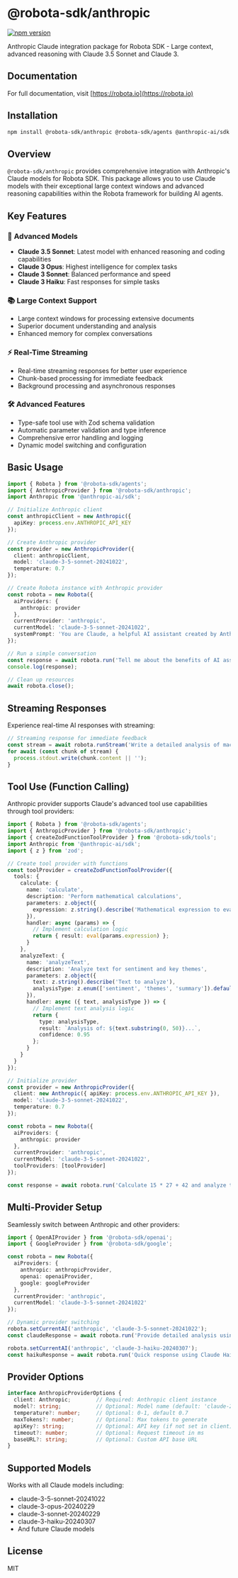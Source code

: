 # @robota-sdk/anthropic

[![npm version](https://badge.fury.io/js/%40robota-sdk%2Fanthropic.svg)](https://www.npmjs.com/package/@robota-sdk/anthropic)

Anthropic Claude integration package for Robota SDK - Large context, advanced reasoning with Claude 3.5 Sonnet and Claude 3.

## Documentation

For full documentation, visit [https://robota.io](https://robota.io)

## Installation

```bash
npm install @robota-sdk/anthropic @robota-sdk/agents @anthropic-ai/sdk
```

## Overview

`@robota-sdk/anthropic` provides comprehensive integration with Anthropic's Claude models for Robota SDK. This package allows you to use Claude models with their exceptional large context windows and advanced reasoning capabilities within the Robota framework for building AI agents.

## Key Features

### 🧠 **Advanced Models**
- **Claude 3.5 Sonnet**: Latest model with enhanced reasoning and coding capabilities
- **Claude 3 Opus**: Highest intelligence for complex tasks
- **Claude 3 Sonnet**: Balanced performance and speed
- **Claude 3 Haiku**: Fast responses for simple tasks

### 📚 **Large Context Support**
- Large context windows for processing extensive documents
- Superior document understanding and analysis
- Enhanced memory for complex conversations

### ⚡ **Real-Time Streaming**
- Real-time streaming responses for better user experience
- Chunk-based processing for immediate feedback
- Background processing and asynchronous responses

### 🛠️ **Advanced Features**
- Type-safe tool use with Zod schema validation
- Automatic parameter validation and type inference
- Comprehensive error handling and logging
- Dynamic model switching and configuration

## Basic Usage

```typescript
import { Robota } from '@robota-sdk/agents';
import { AnthropicProvider } from '@robota-sdk/anthropic';
import Anthropic from '@anthropic-ai/sdk';

// Initialize Anthropic client
const anthropicClient = new Anthropic({
  apiKey: process.env.ANTHROPIC_API_KEY
});

// Create Anthropic provider
const provider = new AnthropicProvider({
  client: anthropicClient,
  model: 'claude-3-5-sonnet-20241022',
  temperature: 0.7
});

// Create Robota instance with Anthropic provider
const robota = new Robota({
  aiProviders: {
    anthropic: provider
  },
  currentProvider: 'anthropic',
  currentModel: 'claude-3-5-sonnet-20241022',
  systemPrompt: 'You are Claude, a helpful AI assistant created by Anthropic.'
});

// Run a simple conversation
const response = await robota.run('Tell me about the benefits of AI assistants');
console.log(response);

// Clean up resources
await robota.close();
```

## Streaming Responses

Experience real-time AI responses with streaming:

```typescript
// Streaming response for immediate feedback
const stream = await robota.runStream('Write a detailed analysis of machine learning trends');
for await (const chunk of stream) {
  process.stdout.write(chunk.content || '');
}
```

## Tool Use (Function Calling)

Anthropic provider supports Claude's advanced tool use capabilities through tool providers:

```typescript
import { Robota } from '@robota-sdk/agents';
import { AnthropicProvider } from '@robota-sdk/anthropic';
import { createZodFunctionToolProvider } from '@robota-sdk/tools';
import Anthropic from '@anthropic-ai/sdk';
import { z } from 'zod';

// Create tool provider with functions
const toolProvider = createZodFunctionToolProvider({
  tools: {
    calculate: {
      name: 'calculate',
      description: 'Perform mathematical calculations',
      parameters: z.object({
        expression: z.string().describe('Mathematical expression to evaluate')
      }),
      handler: async (params) => {
        // Implement calculation logic
        return { result: eval(params.expression) };
      }
    },
    analyzeText: {
      name: 'analyzeText',
      description: 'Analyze text for sentiment and key themes',
      parameters: z.object({
        text: z.string().describe('Text to analyze'),
        analysisType: z.enum(['sentiment', 'themes', 'summary']).default('sentiment')
      }),
      handler: async ({ text, analysisType }) => {
        // Implement text analysis logic
        return { 
          type: analysisType,
          result: `Analysis of: ${text.substring(0, 50)}...`,
          confidence: 0.95
        };
      }
    }
  }
});

// Initialize provider
const provider = new AnthropicProvider({
  client: new Anthropic({ apiKey: process.env.ANTHROPIC_API_KEY }),
  model: 'claude-3-5-sonnet-20241022',
  temperature: 0.7
});

const robota = new Robota({
  aiProviders: {
    anthropic: provider
  },
  currentProvider: 'anthropic',
  currentModel: 'claude-3-5-sonnet-20241022',
  toolProviders: [toolProvider]
});

const response = await robota.run('Calculate 15 * 27 + 42 and analyze the sentiment of "I love AI technology"');
```

## Multi-Provider Setup

Seamlessly switch between Anthropic and other providers:

```typescript
import { OpenAIProvider } from '@robota-sdk/openai';
import { GoogleProvider } from '@robota-sdk/google';

const robota = new Robota({
  aiProviders: {
    anthropic: anthropicProvider,
    openai: openaiProvider,
    google: googleProvider
  },
  currentProvider: 'anthropic',
  currentModel: 'claude-3-5-sonnet-20241022'
});

// Dynamic provider switching
robota.setCurrentAI('anthropic', 'claude-3-5-sonnet-20241022');
const claudeResponse = await robota.run('Provide detailed analysis using Claude');

robota.setCurrentAI('anthropic', 'claude-3-haiku-20240307');
const haikuResponse = await robota.run('Quick response using Claude Haiku');
```

## Provider Options

```typescript
interface AnthropicProviderOptions {
  client: Anthropic;        // Required: Anthropic client instance
  model?: string;           // Optional: Model name (default: 'claude-2')
  temperature?: number;     // Optional: 0-1, default 0.7
  maxTokens?: number;       // Optional: Max tokens to generate
  apiKey?: string;          // Optional: API key (if not set in client)
  timeout?: number;         // Optional: Request timeout in ms
  baseURL?: string;         // Optional: Custom API base URL
}
```

## Supported Models

Works with all Claude models including:
- claude-3-5-sonnet-20241022
- claude-3-opus-20240229
- claude-3-sonnet-20240229
- claude-3-haiku-20240307
- And future Claude models

## License

MIT 